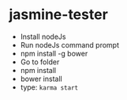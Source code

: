 # jasmine-tester
- Install nodeJs
- Run nodeJs command prompt
- npm install -g bower
- Go to folder
- npm install
- bower install
- type: `karma start`
